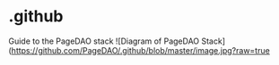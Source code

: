 # .github
Guide to the PageDAO stack
![Diagram of PageDAO Stack](https://github.com/PageDAO/.github/blob/master/image.jpg?raw=true
